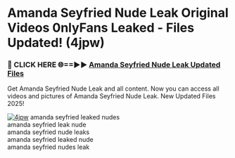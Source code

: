 # Amanda Seyfried Nude Leak Original Videos 0nlyFans Leaked - Files Updated! (4jpw)

<h3>🔴 CLICK HERE 🌐==►► <a href="https://tinyurl.com/52m3yx9h" rel="nofollow">Amanda Seyfried Nude Leak Updated Files</a></h3>

Get Amanda Seyfried Nude Leak and all content. Now you can access all videos and pictures of Amanda Seyfried Nude Leak. New Updated Files 2025!

[![4jpw](https://i.imgur.com/TnHtlc8.gif)](https://tinyurl.com/52m3yx9h)
amanda seyfried leaked nudes<br>
amanda seyfried leak nude<br>
amanda seyfried nude leaks<br>
amanda seyfried leaked nude<br>
amanda seyfried nudes leak